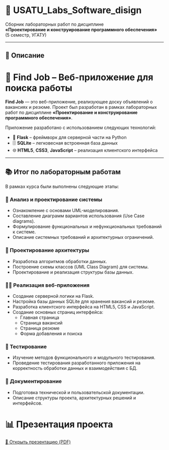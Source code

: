 # 🧠 USATU_Labs_Software_disign

Сборник лабораторных работ по дисциплине  
**«Проектирование и конструирование программного обеспечения»**  
(5 семестр, УГАТУ)

---

## 📘 Описание


# 🧩 Find Job – Веб-приложение для поиска работы

**Find Job** — это веб-приложение, реализующее доску объявлений о вакансиях и резюме. Проект был разработан в рамках лабораторных работ по дисциплине **«Проектирование и конструирование программного обеспечения»**.  

Приложение разработано с использованием следующих технологий:
- 🐍 **Flask** – фреймворк для серверной части на Python
- 🗄️ **SQLite** – легковесная встроенная база данных
- 🌐 **HTML5**, **CSS3**, **JavaScript** – реализация клиентского интерфейса

---

## 📚 Итог по лабораторным работам

В рамках курса были выполнены следующие этапы:

### 📌 Анализ и проектирование системы
- Ознакомление с основами UML-моделирования.
- Составление диаграмм вариантов использования (Use Case diagrams).
- Формулирование функциональных и нефункциональных требований к системе.
- Описание системных требований и архитектурных ограничений.

### 🧠 Проектирование архитектуры
- Разработка алгоритмов обработки данных.
- Построение схемы классов (UML Class Diagram) для системы.
- Проектирование и реализация структуры базы данных.

### 🧑‍💻 Реализация веб-приложения
- Создание серверной логики на Flask.
- Настройка базы данных SQLite для хранения вакансий и резюме.
- Разработка клиентского интерфейса на HTML5, CSS и JavaScript.
- Создание основных страниц интерфейса:
  - Главная страница
  - Страница вакансий
  - Страница резюме
  - Форма добавления и поиска

### 🧪 Тестирование
- Изучение методов функционального и модульного тестирования.
- Проведение тестирования разработанного приложения на корректность обработки данных и взаимодействия с БД.

### 📄 Документирование
- Подготовка технической и пользовательской документации.
- Описание структуры проекта, архитектурных решений и интерфейсов.

# 📊 Презентация проекта

[📄 Открыть презентацию (PDF)](./presentation.pdf)